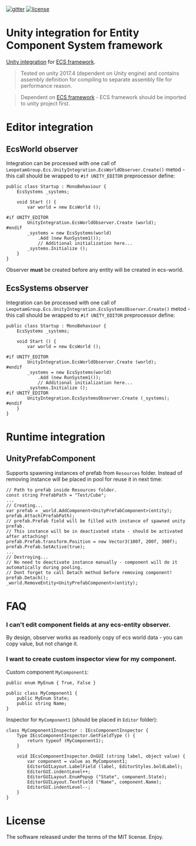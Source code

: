 [![gitter](https://img.shields.io/gitter/room/leopotam/ecs.svg)](https://gitter.im/leopotam/ecs)
[![license](https://img.shields.io/github/license/Leopotam/ecs-ui.svg)](https://github.com/Leopotam/ecs-ui/blob/develop/LICENSE)
# Unity integration for Entity Component System framework
[Unity integration](https://github.com/Leopotam/ecs-unityintegration) for [ECS framework](https://github.com/Leopotam/ecs).

> Tested on unity 2017.4 (dependent on Unity engine) and contains assembly definition for compiling to separate assembly file for performance reason.

> Dependent on [ECS framework](https://github.com/Leopotam/ecs) - ECS framework should be imported to unity project first.

# Editor integration

## EcsWorld observer
Integration can be processed with one call of `LeopotamGroup.Ecs.UnityIntegration.EcsWorldObserver.Create()` metod - this call should be wrapped to `#if UNITY_EDITOR` preprocessor define:
```
public class Startup : MonoBehaviour {
    EcsSystems _systems;

    void Start () {
        var world = new EcsWorld ();
        
#if UNITY_EDITOR
        UnityIntegration.EcsWorldObserver.Create (world);
#endif  
        _systems = new EcsSystems(world)
            .Add (new RunSystem1());
            // Additional initialization here...
        _systems.Initialize ();
    }
}
```

Observer **must** be created before any entity will be created in ecs-world.

## EcsSystems observer
Integration can be processed with one call of `LeopotamGroup.Ecs.UnityIntegration.EcsSystemsObserver.Create()` metod - this call should be wrapped to `#if UNITY_EDITOR` preprocessor define:
```
public class Startup : MonoBehaviour {
    EcsSystems _systems;

    void Start () {
        var world = new EcsWorld ();
        
#if UNITY_EDITOR
        UnityIntegration.EcsWorldObserver.Create (world);
#endif        
        _systems = new EcsSystems(world)
            .Add (new RunSystem1());
            // Additional initialization here...
        _systems.Initialize ();
#if UNITY_EDITOR
        UnityIntegration.EcsSystemsObserver.Create (_systems);
#endif
    }
}
```

# Runtime integration
## UnityPrefabComponent
Supports spawning instances of prefab from `Resources` folder. Instead of removing instance will be placed in pool for reuse it in next time:
```
// Path to prefab inside Resources folder.
const string PrefabPath = "Test/Cube";
...
// Creating...
var prefab = _world.AddComponent<UnityPrefabComponent>(entity);
prefab.Attach(PrefabPath);
// prefab.Prefab field will be filled with instance of spawned unity prefab.
// This instance will be in deactivated state - should be activated after attaching!
prefab.Prefab.transform.Position = new Vector3(100f, 200f, 300f);
prefab.Prefab.SetActive(true);
...
// Destroying...
// No need to deactivate instance manually - component will do it automatically during pooling.
// Dont forget to call Detach method before removing component!
prefab.Detach();
_world.RemoveEntity<UnityPrefabComponent>(entity);
```

# FAQ

### I can't edit component fields at any ecs-entity observer.
By design, observer works as readonly copy of ecs world data - you can copy value, but not change it.

### I want to create custom inspector view for my component.
Custom component `MyComponent1`:
```
public enum MyEnum { True, False }

public class MyComponent1 {
    public MyEnum State;
    public string Name;
}
```
Inspector for `MyComponent1` (should be placed in `Editor` folder):
```
class MyComponent1Inspector : IEcsComponentInspector {
    Type IEcsComponentInspector.GetFieldType () {
        return typeof (MyComponent1);
    }

    void IEcsComponentInspector.OnGUI (string label, object value) {
        var component = value as MyComponent1;
        EditorGUILayout.LabelField (label, EditorStyles.boldLabel);
        EditorGUI.indentLevel++;
        EditorGUILayout.EnumPopup ("State", component.State);
        EditorGUILayout.TextField ("Name", component.Name);
        EditorGUI.indentLevel--;
    }
}
```

# License
The software released under the terms of the MIT license. Enjoy.
